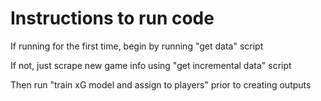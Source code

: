 # Instructions to run code

If running for the first time, begin by running "get data" script

If not, just scrape new game info using "get incremental data" script

Then run "train xG model and assign to players" prior to creating outputs
